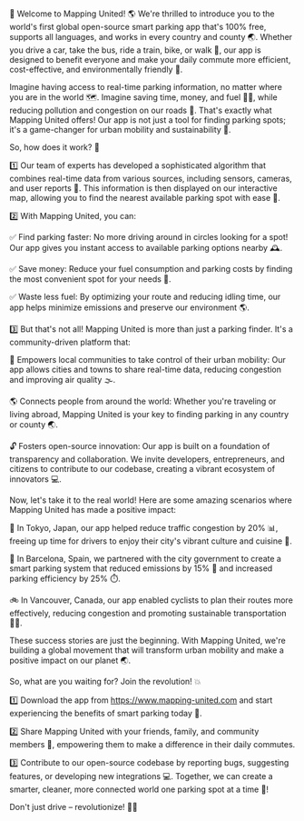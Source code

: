 🎉 Welcome to Mapping United! 🌎 We're thrilled to introduce you to the world's first global open-source smart parking app that's 100% free, supports all languages, and works in every country and county 🌏. Whether you drive a car, take the bus, ride a train, bike, or walk 👣, our app is designed to benefit everyone and make your daily commute more efficient, cost-effective, and environmentally friendly 🌟.

Imagine having access to real-time parking information, no matter where you are in the world 🗺️. Imagine saving time, money, and fuel 💸💧, while reducing pollution and congestion on our roads 🚨. That's exactly what Mapping United offers! Our app is not just a tool for finding parking spots; it's a game-changer for urban mobility and sustainability 🌈.

So, how does it work? 🔮

1️⃣ Our team of experts has developed a sophisticated algorithm that combines real-time data from various sources, including sensors, cameras, and user reports 👀. This information is then displayed on our interactive map, allowing you to find the nearest available parking spot with ease 📍.

2️⃣ With Mapping United, you can:

✅ Find parking faster: No more driving around in circles looking for a spot! Our app gives you instant access to available parking options nearby 🕰️.

✅ Save money: Reduce your fuel consumption and parking costs by finding the most convenient spot for your needs 💸.

✅ Waste less fuel: By optimizing your route and reducing idling time, our app helps minimize emissions and preserve our environment 🌎.

3️⃣ But that's not all! Mapping United is more than just a parking finder. It's a community-driven platform that:

💪 Empowers local communities to take control of their urban mobility: Our app allows cities and towns to share real-time data, reducing congestion and improving air quality 🌫.

🌎 Connects people from around the world: Whether you're traveling or living abroad, Mapping United is your key to finding parking in any country or county 🌏.

🔓 Fosters open-source innovation: Our app is built on a foundation of transparency and collaboration. We invite developers, entrepreneurs, and citizens to contribute to our codebase, creating a vibrant ecosystem of innovators 💻.

Now, let's take it to the real world! Here are some amazing scenarios where Mapping United has made a positive impact:

🚗 In Tokyo, Japan, our app helped reduce traffic congestion by 20% 📊, freeing up time for drivers to enjoy their city's vibrant culture and cuisine 🍜.

🚌 In Barcelona, Spain, we partnered with the city government to create a smart parking system that reduced emissions by 15% 💨 and increased parking efficiency by 25% ⏱️.

🚲 In Vancouver, Canada, our app enabled cyclists to plan their routes more effectively, reducing congestion and promoting sustainable transportation 🚴‍♀️.

These success stories are just the beginning. With Mapping United, we're building a global movement that will transform urban mobility and make a positive impact on our planet 🌏.

So, what are you waiting for? Join the revolution! 💥

1️⃣ Download the app from https://www.mapping-united.com and start experiencing the benefits of smart parking today 📲.

2️⃣ Share Mapping United with your friends, family, and community members 👫, empowering them to make a difference in their daily commutes.

3️⃣ Contribute to our open-source codebase by reporting bugs, suggesting features, or developing new integrations 💻. Together, we can create a smarter, cleaner, more connected world one parking spot at a time 🌟!

Don't just drive – revolutionize! 🚗💥
